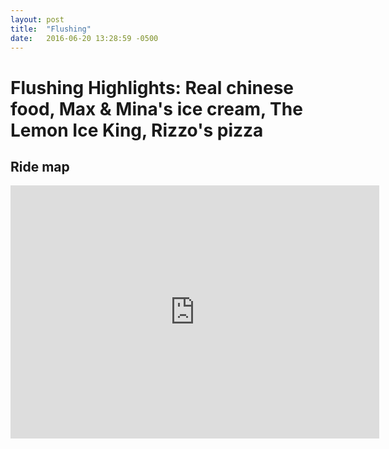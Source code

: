 ```yaml
---
layout: post
title:  "Flushing"
date:   2016-06-20 13:28:59 -0500
---
```

# Flushing Highlights: Real chinese food, Max & Mina's ice cream, The Lemon Ice King, Rizzo's pizza



## Ride map

<iframe height='405' width='590' frameborder='0' allowtransparency='true' scrolling='no' src='https://www.strava.com/activities/624101201/embed/1eb9eab87778f3a8943be7555d1a1700bc949a50'></iframe>
